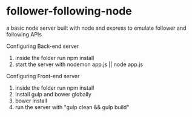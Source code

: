 # follower-following-node
a basic node server built with node and express to emulate follower and following APIs

Configuring Back-end server
1. inside the folder run npm install
2. start the server with nodemon app.js || node app.js 

Configuring Front-end server
1. inside the folder run npm install
2. install gulp and bower globally
3. bower install
4. run the server with "gulp clean && gulp build"
